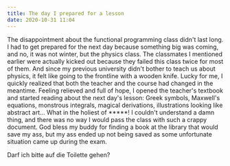 ```yaml
---
title: The day I prepared for a lesson
date: 2020-10-31 11:04
---
```


The disappointment about the functional programming class didn't last long. I had to get prepared for the next day because something big was coming, and no, it was not winter, but the physics class. The classmates I mentioned earlier were actually kicked out because they failed this class twice for most of them. And since my previous university didn't bother to teach us about physics, it felt like going to the frontline with a wooden knife. Lucky for me, I quickly realized that both the teacher and the course had changed in the meantime. Feeling relieved and full of hope, I opened the teacher's textbook and started reading about the next day's lesson: Greek symbols, Maxwell's equations, monstrous integrals, magical derivations, illustrations looking like abstract art... What in the holiest of \*\*\*\*\*! I couldn't understand a damn thing, and there was no way I would pass the class with such a crappy document. God bless my buddy for finding a book at the library that would save my ass, but my ass ended up not being saved as some unfortunate situation came up during the exam.

Darf ich bitte auf die Toilette gehen?
